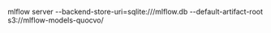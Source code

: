 mlflow server --backend-store-uri=sqlite:///mlflow.db --default-artifact-root s3://mlflow-models-quocvo/